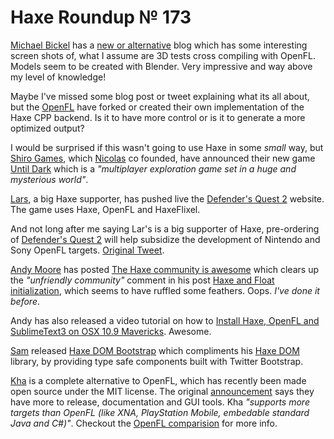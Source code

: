 [_template]: roundup.html
# Haxe Roundup № 173

[Michael Bickel][link 1] has a [new or alternative][link 2] blog which has some interesting screen shots of, what I assume are 3D tests cross compiling with OpenFL. Models seem to be created with Blender. Very impressive and way above my level of knowledge!

Maybe I've missed some blog post or tweet explaining what its all about, but the [OpenFL][link 3] have forked or created their own implementation of the Haxe CPP backend. Is it to have more control or is it to generate a more optimized output?

I would be surprised if this wasn't going to use Haxe in some *small* way, but [Shiro Games][link 4], which [Nicolas][link 5] co founded, have announced their new game [Until Dark][link 6] which is a *"multiplayer exploration game set in a huge and mysterious world"*.

[Lars][link 7], a big Haxe supporter, has pushed live the [Defender's Quest 2][link 8] website. The game uses Haxe, OpenFL and HaxeFlixel.

And not long after me saying Lar's is a big supporter of Haxe, pre-ordering of [Defender's Quest 2][link 9] will help subsidize the development of Nintendo and Sony OpenFL targets. [Original Tweet][link 10].

[Andy Moore][link 11] has posted [The Haxe community is awesome][link 12] which clears up the *"unfriendly community"* comment in his post [Haxe and Float initialization][link 13], which seems to have ruffled some feathers. Oops. *I've done it before*.

Andy has also released a video tutorial on how to [Install Haxe, OpenFL and SublimeText3 on OSX 10.9 Mavericks][link 14]. Awesome.

[Sam][link 15] released [Haxe DOM Bootstrap][link 16] which compliments his [Haxe DOM][link 17] library, by providing type safe components built with Twitter Bootstrap.

[Kha][link 18] is a complete alternative to OpenFL, which has recently been made open source under the MIT license. The original [announcement][link 19] says they have more to release, documentation and GUI tools. Kha *"supports more targets than OpenFL (like XNA, PlayStation Mobile, embedable standard Java and C#)"*. Checkout the [OpenFL comparision][link 20] for more info.

[link 1]: https://twitter.com/dazKind "Michael Bickel"
[link 2]: http://developium.tumblr.com/ "new or alternative"
[link 3]: https://twitter.com/Open_FL "OpenFL"
[link 4]: https://twitter.com/shirogames "Shiro Games"
[link 5]: https://twitter.com/ncannasse "Nicolas"
[link 6]: http://untildark.net/ "Until Dark"
[link 7]: https://plus.google.com/112581487523380305061 "Lars"
[link 8]: http://www.defendersquest.com/2/ "Defender&#8217;s Quest 2"
[link 9]: http://www.defendersquest.com/2/?page=preorder "Defender&#8217;s Quest 2"
[link 10]: https://twitter.com/larsiusprime/status/395625439365840896 "Original Tweet"
[link 11]: https://twitter.com/Capn_Andy "Andy Moore"
[link 12]: http://www.andymoore.ca/2013/10/the-haxe-community-is-awesome/ "The Haxe community is awesome"
[link 13]: http://www.andymoore.ca/2013/10/haxe-and-float-initialization/ "Haxe and Float initialization"
[link 14]: http://mattwallace.me/post/65339168065/a-simple-and-quick-tutorial-on-how-to-install "Install Haxe, OpenFL and SublimeText3 on OSX 10.9 Mavericks"
[link 15]: https://plus.google.com/108414008450160689587 "Sam"
[link 16]: https://github.com/Blank101/haxe-dom-bootstrap "Haxe DOM Bootstrap"
[link 17]: https://github.com/Blank101/haxe-dom "Haxe DOM"
[link 18]: http://kha.ktxsoftware.com/ "Kha"
[link 19]: https://plus.google.com/109069709884946079690/posts/ScYLzuD7yW7 "announcement"
[link 20]: https://github.com/KTXSoftware/Kha/wiki/OpenFL "OpenFL comparision"

